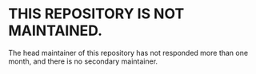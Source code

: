 THIS REPOSITORY IS NOT MAINTAINED.
=========================================================================
The head maintainer of this repository has not responded more than one month,
and there is no secondary maintainer.
